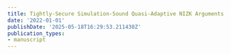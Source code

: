 ```yaml
---
title: Tightly-Secure Simulation-Sound Quasi-Adaptive NIZK Arguments
date: '2022-01-01'
publishDate: '2025-05-18T16:29:53.211430Z'
publication_types:
- manuscript
---
```

